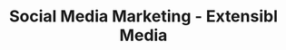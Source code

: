 ---
title: Social Media Marketing - Extensibl Media
name: Social Media Marketing
slug: social-media
shortDesc: Savvy Social Media marketing is crucial to any business in this day and age, and our marketing strategies aim to maximize your ROI and drive qualified leads through paid and organic traffic.
icon: 📰
benefits:
- One
- Two
- Three
scope: 
- One
- Two
- Three
description: Ignite your brand's online presence with our Social Media Marketing service. Our experts leverage the power of social platforms to create dynamic, engaging campaigns tailored to your audience. We curate content that resonates with your brand's personality, foster meaningful connections, and drive user engagement. Whether you're looking to increase brand awareness, drive sales, or build a loyal community, our strategic social media approach ensures you stay at the forefront of your industry's digital conversation.
headingImage: 
  mobile: https://res.cloudinary.com/dpoanqywm/image/upload/v1696618786/diggity-marketing-SB0WARG16HI-unsplash_spugiy.jpg
  desktop: https://res.cloudinary.com/dpoanqywm/image/upload/v1696618787/diggity-marketing-SB0WARG16HI-unsplash_1_snsseq.jpg
  headline: A professionally managed web presence for your business
pricing: 
  - title: Small Business
    type: recurring
    price: 200
    headline: Modern web solutions for small businesses
    description: No hassle, stress free, and results-driven web design services for small businesses looking to grow their online presence starting at $200 a month
    includes: 
      - Unlimited Edits
      - Hosting Included
      - Google Analytics Setup
      - Google Workspace Setup
      - 24/7 Customer Service
      - Lifetime Site Updates
      - 100% Uptime Monitoring
      - SEO Rich Website
      - High Converting Funnel
      - NO Hidded Fees, ever  
  - title: Enterprise
    type: fixed
    price: 3000
    headline: High Performance websites for growing businesses
    description: For medium to large companies that need to build better trust with their customers and reach greater potential with their business
    includes: 
      - Highly customized website designed for growth
      - Custom Business logic to help your customers
      - 24/7 Customer Service
      - 100% Uptime Monitoring
      - SEO Rich Website
      - High Converting Funnel
      - NO Hidded Fees, ever  

process: 
  title: Our Approach
  supportingText: We take a strategic and client-centric approach to deliver high-converting websites. Our goal is to create digital experiences that not only look stunning but also drive results. We understand that each project is unique, and therefore, we tailor our approach to meet the specific needs of our clients. Here's how we go about it
  image: 
    mobile: https://res.cloudinary.com/dpoanqywm/image/upload/v1697158640/annie-spratt-MChSQHxGZrQ-unsplash_lkbpj2.jpg
    desktop: https://res.cloudinary.com/dpoanqywm/image/upload/v1697158640/annie-spratt-MChSQHxGZrQ-unsplash_1_uttohe.jpg
  steps: 
    - title: Discovery
      description: We begin by getting to know your business inside and out. Our team conducts in-depth research and analysis to understand your industry, target audience, and competition. We listen to your goals, vision, and requirements, ensuring we have a comprehensive understanding of what you want to achieve with your website.
    - title: Strategy
      description: Once we have a clear understanding of your objectives, we craft a custom strategy. This strategy outlines the design, functionality, and user experience elements that will be essential in achieving your website's conversion goals. Our team collaborates with you to align our strategy with your business objectives.
    - title: Design
      description: Our expert designers work their magic to create a visually appealing and user-friendly website. We prioritize responsive design, ensuring your site looks and works perfectly on all devices. During this phase, we focus on creating a design that reflects your brand identity and engages your target audience effectively.
    - title: Development
      description: The development phase brings your website to life. Our skilled developers use the latest technologies and coding practices to build a high-performance website. We pay close attention to site speed, security, and functionality, ensuring a seamless user experience.
    - title: Testing & Optimization
      description: Before launching your website, we rigorously test it to identify and rectify any issues. We perform usability testing, cross-browser testing, and ensure that all features and functionalities work as intended. Additionally, we optimize your site for search engines (SEO) to enhance its visibility and ranking.
    - title: Launch
      description: With your approval, we launch your website to the world. Our team ensures a smooth transition, and we closely monitor the site's performance during this critical phase. We also provide training and support as needed to ensure you are comfortable managing your new digital asset.
    - title: Post-Launch Support
      description: Our commitment doesn't end at launch. We offer ongoing support and maintenance to keep your website up to date, secure, and optimized for peak performance. We are here to address any issues, make updates, and help you grow your online presence.
    - title: Conversion Tracking and Analytics
      description: We implement robust analytics tools to monitor your website's performance continually. This data-driven approach helps us make informed decisions to enhance user engagement and drive conversions.
---